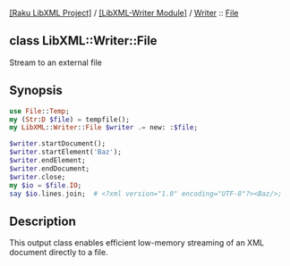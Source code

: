 [[Raku LibXML Project]](https://libxml-raku.github.io)
 / [[LibXML-Writer Module]](https://libxml-raku.github.io/LibXML-Writer-raku)
 / [Writer](https://libxml-raku.github.io/LibXML-Writer-raku/Writer)
 :: [File](https://libxml-raku.github.io/LibXML-Writer-raku/Writer/File)

class LibXML::Writer::File
--------------------------

Stream to an external file

Synopsis
--------

```raku
use File::Temp;
my (Str:D $file) = tempfile();
my LibXML::Writer::File $writer .= new: :$file;

$writer.startDocument();
$writer.startElement('Baz');
$writer.endElement;
$writer.endDocument;
$writer.close;
my $io = $file.IO;
say $io.lines.join;  # <?xml version="1.0" encoding="UTF-8"?><Baz/>;
```

Description
-----------

This output class enables efficient low-memory streaming of an XML document directly to a file.

